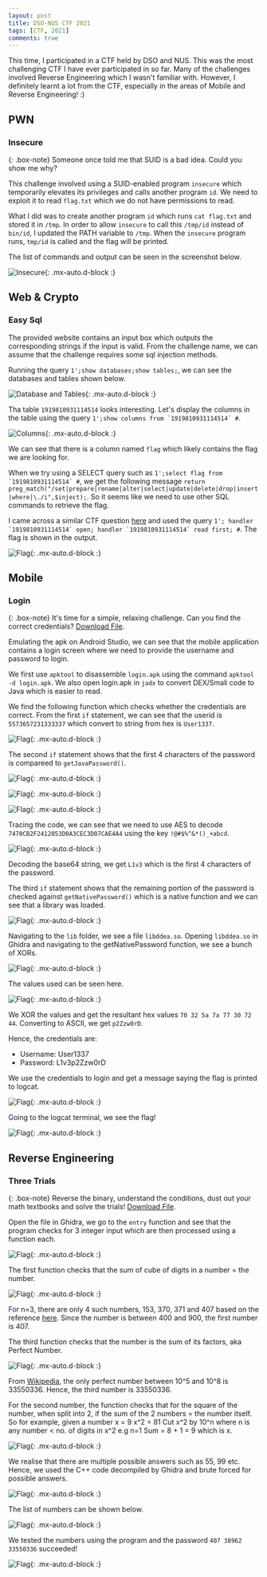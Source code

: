 ```yaml
---
layout: post
title: DSO-NUS CTF 2021
tags: [CTF, 2021]
comments: true
---
```


This time, I participated in a CTF held by DSO and NUS. This was the most challenging CTF I have ever participated in so far. Many of the challenges involved Reverse Engineering which I wasn't familiar with. However, I definitely learnt a lot from the CTF, especially in the areas of Mobile and Reverse Engineering! :)

## PWN

### Insecure

{: .box-note}
Someone once told me that SUID is a bad idea. Could you show me why?

This challenge involved using a SUID-enabled program `insecure` which temporarily elevates its privileges and calls another program `id`. We need to exploit it to read `flag.txt` which we do not have permissions to read.

What I did was to create another program `id` which runs `cat flag.txt` and stored it in `/tmp`. In order to allow `insecure` to call this `/tmp/id` instead of `bin/id`, I updated the PATH variable to `/tmp`. When the  `insecure` program runs, `tmp/id` is called and the flag will be printed. 

The list of commands and output can be seen in the screenshot below.

![Insecure](../assets/img/2021-02-28-DSO-NUS-CTF/insecure.jpeg){: .mx-auto.d-block :}


## Web & Crypto

### Easy Sql

The provided website contains an input box which outputs the corresponding strings if the input is valid. From the challenge name, we can assume that the challenge requires some sql injection methods.

Running the query `1';show databases;show tables;`, we can see the databases and tables shown below.

![Database and Tables](../assets/img/2021-02-28-DSO-NUS-CTF/easysql1.png){: .mx-auto.d-block :}

Tha table `1919810931114514` looks interesting. Let's display the columns in the table using the query ``1';show columns from `1919810931114514` #``.

![Columns](../assets/img/2021-02-28-DSO-NUS-CTF/easysql2.png){: .mx-auto.d-block :}

We can see that there is a column named `flag` which likely contains the flag we are looking for.

When we try using a SELECT query such as ``1';select flag from `1919810931114514` #``, we get the following message `return preg_match("/set|prepare|rename|alter|select|update|delete|drop|insert|where|\./i",$inject);`. So it seems like we need to use other SQL commands to retrieve the flag.

I came across a similar CTF question [here](https://www.damyahome.top/BUUCTF-web%E7%BB%83%E4%B9%A05/) and used the query ``1'; handler `1919810931114514` open; handler `1919810931114514` read first; #``. The flag is shown in the output.

![Flag](../assets/img/2021-02-28-DSO-NUS-CTF/easysql3.png){: .mx-auto.d-block :}

## Mobile

### Login

{: .box-note}
It's time for a simple, relaxing challenge.
Can you find the correct credentials?
 [Download File](https://nusdsoctf2.s3-ap-southeast-1.amazonaws.com/S3/Login/login.apk).

Emulating the apk on Android Studio, we can see that the mobile application contains a login screen where we need to provide the username and password to login.

We first use `apktool` to disassemble `login.apk` using the command `apktool -d login.apk`. We also open login.apk in `jadx` to convert DEX/Smali code to Java which is easier to read.

We find the following function which checks whether the credentials are correct. From the first `if` statement, we can see that the userid is `5573657231333337` which convert to string from hex is `User1337`.
 
![Flag](../assets/img/2021-02-28-DSO-NUS-CTF/login1.png){: .mx-auto.d-block :}

The second `if` statement shows that the first 4 characters of the password is compareed to `getJavaPassword()`. 

![Flag](../assets/img/2021-02-28-DSO-NUS-CTF/login2.png){: .mx-auto.d-block :}

![Flag](../assets/img/2021-02-28-DSO-NUS-CTF/login3.png){: .mx-auto.d-block :}

![Flag](../assets/img/2021-02-28-DSO-NUS-CTF/login4.png){: .mx-auto.d-block :}

Tracing the code, we can see that we need to use AES to decode `7470CB2F2412053D0A3CEC3D07CAE4A4` using the key `!@#$%^&*()_+abcd`. 

![Flag](../assets/img/2021-02-28-DSO-NUS-CTF/login5.png){: .mx-auto.d-block :}

Decoding the base64 string, we get `L1v3` which is the first 4 characters of the password.

The third `if` statement shows that the remaining portion of the password is checked against `getNativePassword()` which is a native function and we can see that a library was loaded.

![Flag](../assets/img/2021-02-28-DSO-NUS-CTF/login6.png){: .mx-auto.d-block :}

Navigating to the `lib` folder, we see a file `libddea.so`. Opening `libddea.so` in Ghidra and navigating to the getNativePassword function, we see a bunch of XORs. 

![Flag](../assets/img/2021-02-28-DSO-NUS-CTF/login7.png){: .mx-auto.d-block :}

The values used can be seen here.

![Flag](../assets/img/2021-02-28-DSO-NUS-CTF/login8.png){: .mx-auto.d-block :}

We XOR the values and get the resultant hex values `70 32 5a 7a 77 30 72 44`. Converting to ASCII, we get `p2Zzw0rD`.

Hence, the credentials are:
- Username: User1337
- Password: L1v3p2Zzw0rD

We use the credentials to login and get a message saying the flag is printed to logcat. 

![Flag](../assets/img/2021-02-28-DSO-NUS-CTF/login9.png){: .mx-auto.d-block :}

Going to the logcat terminal, we see the flag!

![Flag](../assets/img/2021-02-28-DSO-NUS-CTF/login10.png){: .mx-auto.d-block :}

## Reverse Engineering

### Three Trials 

{: .box-note}
Reverse the binary, understand the conditions, dust out your math textbooks and solve the trials!
 [Download File](https://nusdsoctf2.s3-ap-southeast-1.amazonaws.com/S3/Three_trials/three_trials).

Open the file in Ghidra, we go to the `entry` function and see that the program checks for 3 integer input which are then processed using a function each.

![Flag](../assets/img/2021-02-28-DSO-NUS-CTF/threetrials1.png){: .mx-auto.d-block :}

The first function checks that the sum of cube of digits in a number = the number. 

![Flag](../assets/img/2021-02-28-DSO-NUS-CTF/threetrials2.png){: .mx-auto.d-block :}

For n=3, there are only 4 such numbers, 153, 370, 371 and 407 based on the reference [here](https://math.stackexchange.com/questions/635694/sum-of-cubes-of-the-digits-of-a-number-equal-to-the-number). Since the number is between 400 and 900, the first number is 407.

The third function checks that the number is the sum of its factors, aka Perfect Number. 

![Flag](../assets/img/2021-02-28-DSO-NUS-CTF/threetrials3.png){: .mx-auto.d-block :}

From [Wikipedia](https://en.wikipedia.org/wiki/List_of_perfect_numbers), the only perfect number between 10^5 and 10^8 is 33550336. Hence, the third number is 33550336.

For the second number, the function checks that for the square of the number, when split into 2, if the sum of the 2 numbers = the number itself. So for example, given a number x = 9
x^2 = 81
Cut x^2 by 10^n where n is any number < no. of digits in x^2 e.g n=1
Sum = 8 + 1 = 9 which is x.

![Flag](../assets/img/2021-02-28-DSO-NUS-CTF/threetrials4.png){: .mx-auto.d-block :}

We realise that there are multiple possible answers such as 55, 99 etc. Hence, we used the C++ code decompiled by Ghidra and brute forced for possible answers.

![Flag](../assets/img/2021-02-28-DSO-NUS-CTF/threetrials5.png){: .mx-auto.d-block :}

The list of numbers can be shown below.

![Flag](../assets/img/2021-02-28-DSO-NUS-CTF/threetrials6.png){: .mx-auto.d-block :}

We tested the numbers using the program and the password `407 38962 33550336` succeeded!

![Flag](../assets/img/2021-02-28-DSO-NUS-CTF/threetrials7.png){: .mx-auto.d-block :}




